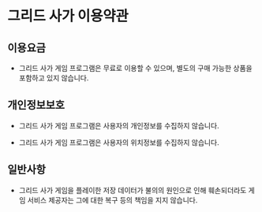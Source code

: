 # 그리드 사가 이용약관

## 이용요금

- 그리드 사가 게임 프로그램은 무료로 이용할 수 있으며, 별도의 구매 가능한 상품을 포함하고 있지 않습니다.  

## 개인정보보호

- 그리드 사가 게임 프로그램은 사용자의 개인정보를 수집하지 않습니다. 

- 그리드 사가 게임 프로그램은 사용자의 위치정보를 수집하지 않습니다.

## 일반사항

- 그리드 사가 게임을 플레이한 저장 데이터가 불의의 원인으로 인해 훼손되더라도 게임 서비스 제공자는 그에 대한 복구 등의 책임을 지지 않습니다.


